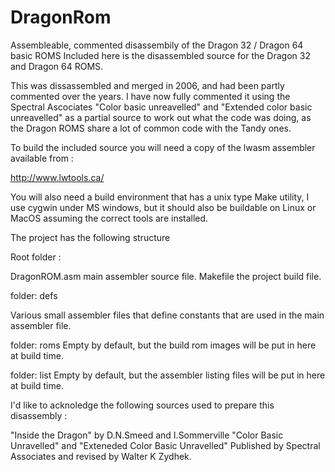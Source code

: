 # DragonRom
Assembleable, commented disassembily of the Dragon 32 / Dragon 64 basic ROMS
Included here is the disassembled source for the Dragon 32 and Dragon 64 ROMS.

This was dissassembled and merged in 2006, and had been partly commented over the years.
I have now fully commented it using the Spectral Ascociates "Color basic unreavelled" and 
"Extended color basic unreavelled" as a partial source to work out what the code was doing,
as the Dragon ROMS share a lot of common code with the Tandy ones. 

To build the included source you will need a copy of the lwasm assembler available from :

http://www.lwtools.ca/

You will also need a build environment that has a unix type Make utility, I use cygwin
under MS windows, but it should also be buildable on Linux or MacOS assuming the correct
tools are installed.

The project has the following structure

Root folder :

DragonROM.asm  		main assembler source file.
Makefile			the project build file.

folder: defs

Various small assembler files that define constants that are used in the main assembler file.

folder: roms
Empty by default, but the build rom images will be put in here at build time.

folder: list
Empty by default, but the assembler listing files will be put in here at build time.


I'd like to acknoledge the following sources used to prepare this disassembly :

"Inside the Dragon" by D.N.Smeed and I.Sommerville
"Color Basic Unravelled" and 
"Exteneded Color Basic Unravelled" 
	Published by Spectral Associates and revised by Walter K Zydhek.
	
